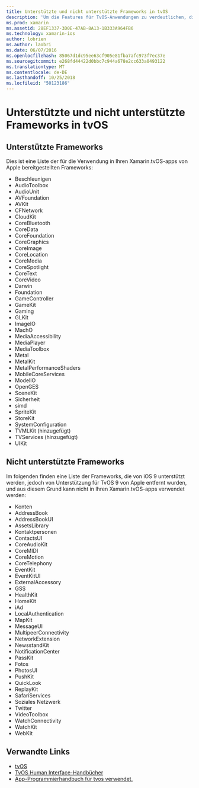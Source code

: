 ```yaml
---
title: Unterstützte und nicht unterstützte Frameworks in tvOS
description: 'Um die Features für TvOS-Anwendungen zu verdeutlichen, dieses Dokument enthält zwei Listen mit Apple-Frameworks: von TvOS unterstützt werden, und von TvOS nicht unterstützt.'
ms.prod: xamarin
ms.assetid: 28EF1337-3D0E-47AB-8A13-1B333A964FB6
ms.technology: xamarin-ios
author: lobrien
ms.author: laobri
ms.date: 06/07/2016
ms.openlocfilehash: 85067d1dc95ee63cf905e81fba7afc973f7ec37e
ms.sourcegitcommit: e268fd44422d0bbc7c944a678e2cc633a0493122
ms.translationtype: MT
ms.contentlocale: de-DE
ms.lasthandoff: 10/25/2018
ms.locfileid: "50123186"
---
```

# <a name="supported-and-unsupported-frameworks-in-tvos"></a>Unterstützte und nicht unterstützte Frameworks in tvOS

<a name="Supported-Frameworks" />

## <a name="supported-frameworks"></a>Unterstützte Frameworks

Dies ist eine Liste der für die Verwendung in Ihren Xamarin.tvOS-apps von Apple bereitgestellten Frameworks:

* Beschleunigen
* AudioToolbox
* AudioUnit
* AVFoundation
* AVKit
* CFNetwork
* CloudKit
* CoreBluetooth
* CoreData
* CoreFoundation
* CoreGraphics
* CoreImage
* CoreLocation
* CoreMedia
* CoreSpotlight
* CoreText
* CoreVideo
* Darwin
* Foundation
* GameController
* GameKit
* Gaming
* GLKit
* ImageIO
* MachO
* MediaAccessibility
* MediaPlayer
* MediaToolbox
* Metal
* MetalKit
* MetalPerformanceShaders
* MobileCoreServices
* ModelIO
* OpenGES
* SceneKit
* Sicherheit
* simd
* SpriteKit
* StoreKit
* SystemConfiguration
* TVMLKit (hinzugefügt)
* TVServices (hinzugefügt)
* UIKit

<a name="Unsupported-Frameworks" />

## <a name="unsupported-frameworks"></a>Nicht unterstützte Frameworks

Im folgenden finden eine Liste der Frameworks, die von iOS 9 unterstützt werden, jedoch von Unterstützung für TvOS 9 von Apple entfernt wurden, und aus diesem Grund kann nicht in Ihren Xamarin.tvOS-apps verwendet werden:

* Konten
* AddressBook
* AddressBookUI
* AssetsLibrary
* Kontaktpersonen
* ContactsUI
* CoreAudioKit
* CoreMIDI
* CoreMotion
* CoreTelephony
* EventKit
* EventKitUI
* ExternalAccessory
* GSS
* HealthKit
* HomeKit
* iAd
* LocalAuthentication
* MapKit
* MessageUI
* MultipeerConnectivity
* NetworkExtension
* NewsstandKit
* NotificationCenter
* PassKit
* Fotos
* PhotosUI
* PushKit
* QuickLook
* ReplayKit
* SafariServices
* Soziales Netzwerk
* Twitter
* VideoToolbox
* WatchConnectivity
* WatchKit
* WebKit



## <a name="related-links"></a>Verwandte Links

- [tvOS](https://developer.apple.com/tvos/)
- [TvOS Human Interface-Handbücher](https://developer.apple.com/tvos/human-interface-guidelines/)
- [App-Programmierhandbuch für tvos verwendet.](https://developer.apple.com/library/prerelease/tvos/documentation/General/Conceptual/AppleTV_PG/)
